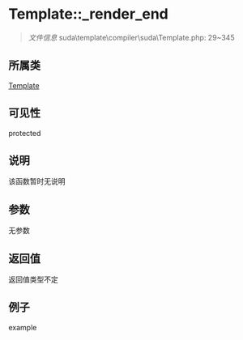 # Template::_render_end

> *文件信息* suda\template\compiler\suda\Template.php: 29~345
## 所属类 

[Template](../Template.md)

## 可见性

  protected  
## 说明

该函数暂时无说明

## 参数

无参数
## 返回值
返回值类型不定
## 例子

example
